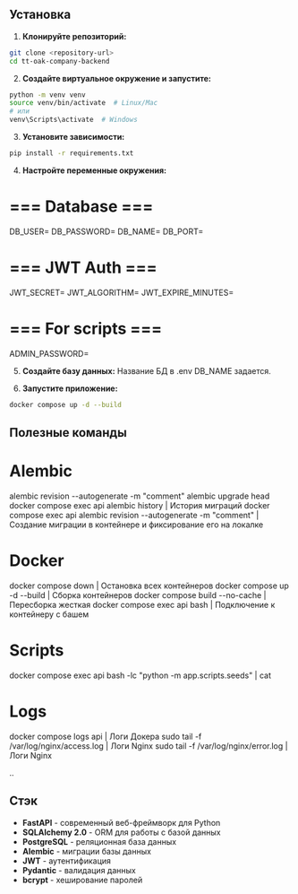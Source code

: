 ## Установка

1. **Клонируйте репозиторий:**
```bash
git clone <repository-url>
cd tt-oak-company-backend
```

2. **Создайте виртуальное окружение и запустите:**
```bash
python -m venv venv
source venv/bin/activate  # Linux/Mac
# или
venv\Scripts\activate  # Windows
```

3. **Установите зависимости:**
```bash
pip install -r requirements.txt
```

4. **Настройте переменные окружения:**

# === Database ===
DB_USER=
DB_PASSWORD=
DB_NAME=
DB_PORT=
# === JWT Auth ===
JWT_SECRET=
JWT_ALGORITHM=
JWT_EXPIRE_MINUTES=
# === For scripts ===
ADMIN_PASSWORD=


5. **Создайте базу данных:**
Название БД в .env DB_NAME задается.


6. **Запустите приложение:**
```bash
docker compose up -d --build
```

## Полезные команды

# Alembic
alembic revision --autogenerate -m "comment" 
alembic upgrade head
docker compose exec api alembic history                              | История миграций
docker compose exec api alembic revision --autogenerate -m "comment" | Создание миграции в контейнере и фиксирование его на локалке

# Docker 
docker compose down               | Остановка всех контейнеров
docker compose up -d --build      | Сборка контейнеров
docker compose build --no-cache   | Пересборка жесткая 
docker compose exec api bash      | Подключение к контейнеру с башем

# Scripts
docker compose exec api bash -lc "python -m app.scripts.seeds" | cat                           

# Logs

docker compose logs api                  | Логи Докера
sudo tail -f /var/log/nginx/access.log   | Логи Nginx
sudo tail -f /var/log/nginx/error.log    | Логи Nginx


..
## Стэк
- **FastAPI** - современный веб-фреймворк для Python
- **SQLAlchemy 2.0** - ORM для работы с базой данных
- **PostgreSQL** - реляционная база данных
- **Alembic** - миграции базы данных
- **JWT** - аутентификация
- **Pydantic** - валидация данных
- **bcrypt** - хеширование паролей